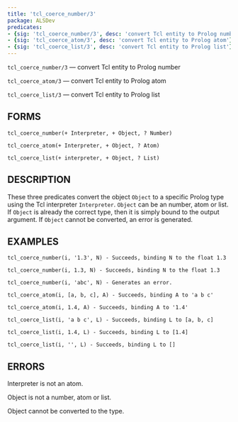 ```yaml
---
title: 'tcl_coerce_number/3'
package: ALSDev
predicates:
- {sig: 'tcl_coerce_number/3', desc: 'convert Tcl entity to Prolog number'}
- {sig: 'tcl_coerce_atom/3', desc: 'convert Tcl entity to Prolog atom'}
- {sig: 'tcl_coerce_list/3', desc: 'convert Tcl entity to Prolog list'}
---
```

`tcl_coerce_number/3` — convert Tcl entity to Prolog number

`tcl_coerce_atom/3` — convert Tcl entity to Prolog atom

`tcl_coerce_list/3` — convert Tcl entity to Prolog list


## FORMS

```
tcl_coerce_number(+ Interpreter, + Object, ? Number)

tcl_coerce_atom(+ Interpreter, + Object, ? Atom)

tcl_coerce_list(+ interpreter, + Object, ? List)
```

## DESCRIPTION

These three predicates convert the object `Object` to a specific Prolog type using the Tcl interpreter `Interpreter`. `Object` can be an number, atom or list. If `Object` is already the correct type, then it is simply bound to the output argument. If `Object` cannot be converted, an error is generated.


## EXAMPLES

```
tcl_coerce_number(i, '1.3', N) - Succeeds, binding N to the float 1.3

tcl_coerce_number(i, 1.3, N) - Succeeds, binding N to the float 1.3

tcl_coerce_number(i, 'abc', N) - Generates an error.

tcl_coerce_atom(i, [a, b, c], A) - Succeeds, binding A to 'a b c'

tcl_coerce_atom(i, 1.4, A) - Succeeds, binding A to '1.4'

tcl_coerce_list(i, 'a b c', L) - Succeeds, binding L to [a, b, c]

tcl_coerce_list(i, 1.4, L) - Succeeds, binding L to [1.4]

tcl_coerce_list(i, '', L) - Succeeds, binding L to []
```

## ERRORS

Interpreter is not an atom.

Object is not a number, atom or list.

Object cannot be converted to the type.

